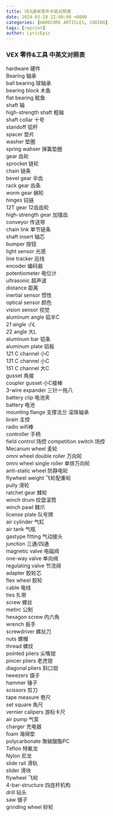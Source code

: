 ```yaml
---
title: VEX通用零件中英对照表
date: 2024-03-28 22:00:00 +0800
categories: [HARDCORE ARTICLES, CODING]
tags: [reprint]
author: LyricEpic
---
```


### VEX 零件&工具 中英文对照表
hardware 硬件    
Bearing 轴承    
ball bearing 球轴承    
bearing block 木鱼    
flat bearing 鱿鱼    
shaft 轴    
high-strength shaft 粗轴    
shaft collar 十号    
standoff 铝杆    
spacer 垫片    
washer 垫圈    
spring wahser 弹簧垫圈    
gear 齿轮    
sprocket 链轮    
chain 链条    
bevel gear 伞齿    
rack gear 齿条       
worm gear 蜗轮    
hinges 铰链    
12T gear 12齿齿轮    
high-strength gear 加强齿    
conveyor 传送带    
chain link 单节链条    
shaft insert 轴芯    
bumper 按钮    
light sensor 光感    
line tracker 巡线    
encoder 编码器    
potentiometer 电位计    
ultrasonic 超声波    
distance 距离        
inertial sensor 惯性    
optical sensor 颜色    
vision sensor 视觉    
aluminum angle 铝半C    
2*1 angle 小L    
2*2 angle 大L    
aluminum bar 铝条    
aluminum plate 铝板    
1*2*1 C channel 小C    
1*3*1 C channel 小C    
1*5*1 C channel 大C    
gusset 角接    
coupler gusset 小C接棒    
3-wire expander 三针一拖八    
battery clip 电池夹    
battery 电池    
mounting flange 支撑法兰 滚珠轴承   
brain 主控    
radio wifi棒    
controller 手柄    
field control 场控
competition switch 场控    
Mecanum wheel 麦轮    
omni wheel double roller 万向轮    
omni wheel single roller 单排万向轮    
anti-static wheel 防静电轮    
flywheel weight 飞轮配重轮    
pully 滑轮    
ratchet gear 棘轮    
winch drum 绞盘滚筒    
winch pawl 棘爪    
license plate 队号牌    
air cylinder 气缸    
air tank 气瓶    
gastype fitting 气动接头    
junction 三通/四通    
magnetic valve 电磁阀    
one-way valve 单向阀    
regulating valve 节流阀    
adapter 胶轮芯    
flex wheel 胶轮    
cable 电线    
ties 扎带        
screw 螺丝        
metirc 公制    
hexagon screw 内六角    
wrench 扳手    
screwdriver 螺丝刀    
nuts 螺帽    
thread 螺纹        
pointed pliers 尖嘴钳    
pincer pliers 老虎钳    
diagonal pliers 斜口钳    
tweezers 镊子    
hammer 锤子    
scissors 剪刀    
tape measure 卷尺    
set square 角尺    
vernier calipers 游标卡尺    
air pump 气泵    
charger 充电器    
foam 海绵垫    
polycarbonate 聚碳酸酯PC    
Teflon 特氟龙    
Nylon 尼龙    
slide rail 滑轨    
slider 滑块    
flywheel 飞轮    
4-bar-structure 四连杆机构    
drill 钻头    
saw 锯子    
grinding wheel 砂轮    